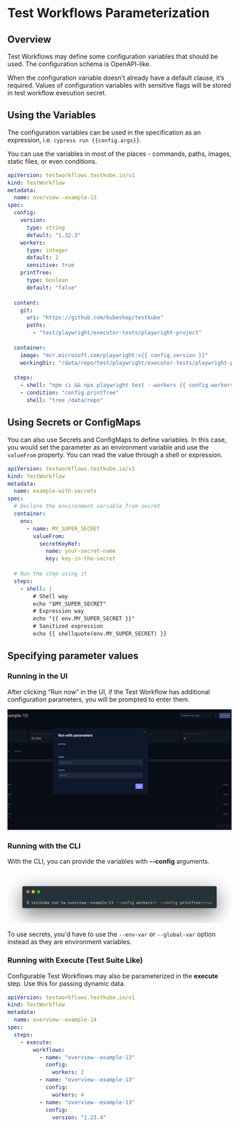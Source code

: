 # Test Workflows Parameterization 

## Overview

Test Workflows may define some configuration variables that should be used.
The configuration schema is OpenAPI-like.

When the configuration variable doesn’t already have a default clause, it’s required.
Values of configuration variables with sensitive flags will be stored in test workflow execution secret.

## Using the Variables

The configuration variables can be used in the specification as an expression, i.e. `cypress run {{config.args}}`.

You can use the variables in most of the places - commands, paths, images, static files, or even conditions.


```yaml
apiVersion: testworkflows.testkube.io/v1
kind: TestWorkflow
metadata:
  name: overview--example-13
spec:
  config:
    version:
      type: string
      default: "1.32.3"
    workers:
      type: integer
      default: 2
      sensitive: true
    printTree:
      type: boolean
      default: "false"

  content:
    git:
      uri: "https://github.com/kubeshop/testkube"
      paths:
        - "test/playwright/executor-tests/playwright-project"

  container:
    image: "mcr.microsoft.com/playwright:v{{ config.version }}"
    workingDir: "/data/repo/test/playwright/executor-tests/playwright-project"

  steps:
    - shell: "npm ci && npx playwright test --workers {{ config.workers }}"
    - condition: "config.printTree"
      shell: "tree /data/repo"
```

## Using Secrets or ConfigMaps

You can also use Secrets and ConfigMaps to define variables. In this case, you would
set the parameter as an environment variable and use the `valueFrom` property. You
can read the value through a shell or expression.

```yaml
apiVersion: testworkflows.testkube.io/v1
kind: TestWorkflow
metadata:
  name: example-with-secrets
spec:
  # Declare the environment variable from secret
  container:
    env:
      - name: MY_SUPER_SECRET
        valueFrom:
          secretKeyRef:
            name: your-secret-name
            key: key-in-the-secret

  # Run the step using it
  steps:
    - shell: |
        # Shell way
        echo "$MY_SUPER_SECRET"
        # Expression way
        echo "{{ env.MY_SUPER_SECRET }}"
        # Sanitized expression
        echo {{ shellquote(env.MY_SUPER_SECRET) }}
```

## Specifying parameter values

### Running in the UI

After clicking “Run now” in the UI, if the Test Workflow has additional configuration parameters, you will be prompted to enter them.

![Running in the UI](../img/run-in-the-ui.png)

### Running with the CLI

With the CLI, you can provide the variables with **--config** arguments.

![Running with CLI](../img/running-with-cli.png)

To use secrets, you'd have to use the `--env-var` or `--global-var` option instead as
they are environment variables.

### Running with Execute (Test Suite Like)

Configurable Test Workflows may also be parameterized in the **execute** step. Use this for passing dynamic data.

```yaml
apiVersion: testworkflows.testkube.io/v1
kind: TestWorkflow
metadata:
  name: overview--example-14
spec:
  steps:
    - execute:
        workflows:
          - name: "overview--example-13"
            config:
              workers: 2
          - name: "overview--example-13"
            config:
              workers: 4
          - name: "overview--example-13"
            config:
              version: "1.23.4"
```
